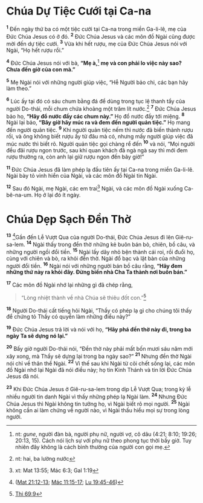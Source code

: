 # Chúa Dự Tiệc Cưới tại Ca-na
<sup><b>1</b></sup> Ðến ngày thứ ba có một tiệc cưới tại Ca-na trong miền Ga-li-lê, mẹ của Ðức Chúa Jesus có ở đó. <sup><b>2</b></sup> Ðức Chúa Jesus và các môn đồ Ngài cũng được mời đến dự tiệc cưới. <sup><b>3</b></sup> Vừa khi hết rượu, mẹ của Ðức Chúa Jesus nói với Ngài, “Họ hết rượu rồi.”

<sup><b>4</b></sup> Ðức Chúa Jesus nói với bà, **“Mẹ à,**[^1-11f00e5a-07ef-4eb6-b85f-7fc77d66380e] **mẹ và con phải lo việc này sao? Chưa đến giờ của con mà.”**

<sup><b>5</b></sup> Mẹ Ngài nói với những người giúp việc, “Hễ Người bảo chi, các bạn hãy làm theo.”

<sup><b>6</b></sup> Lúc ấy tại đó có sáu chum bằng đá để dùng trong tục lệ thanh tẩy của người Do-thái, mỗi chum chứa khoảng một trăm lít nước.[^2-11f00e5a-07ef-4eb6-b85f-7fc77d66380e] <sup><b>7</b></sup> Ðức Chúa Jesus bảo họ, **“Hãy đổ nước đầy các chum này.”** Họ đổ nước đầy tới miệng. <sup><b>8</b></sup> Ngài lại bảo, **“Bây giờ hãy múc ra và đem đến người quản tiệc.”** Họ mang đến người quản tiệc. <sup><b>9</b></sup> Khi người quản tiệc nếm thì nước đã biến thành rượu rồi, và ông không biết rượu ấy từ đâu mà có, nhưng mấy người giúp việc đã múc nước thì biết rõ. Người quản tiệc gọi chàng rể đến <sup><b>10</b></sup> và nói, “Mọi người đều đãi rượu ngon trước, sau khi quan khách đã ngà ngà say thì mới đem rượu thường ra, còn anh lại giữ rượu ngon đến bây giờ!”

<sup><b>11</b></sup> Ðức Chúa Jesus đã làm phép lạ đầu tiên ấy tại Ca-na trong miền Ga-li-lê. Ngài bày tỏ vinh hiển của Ngài, và các môn đồ Ngài tin Ngài.

<sup><b>12</b></sup> Sau đó Ngài, mẹ Ngài, các em trai[^3-11f00e5a-07ef-4eb6-b85f-7fc77d66380e] Ngài, và các môn đồ Ngài xuống Ca-bê-na-um. Họ ở lại đó ít ngày.

# Chúa Dẹp Sạch Ðền Thờ
<sup><b>13</b></sup> [^1@-11f00e5a-07ef-4eb6-b85f-7fc77d66380e]Gần đến Lễ Vượt Qua của người Do-thái, Ðức Chúa Jesus đi lên Giê-ru-sa-lem. <sup><b>14</b></sup> Ngài thấy trong đền thờ những kẻ buôn bán bò, chiên, bồ câu, và những người ngồi đổi tiền. <sup><b>15</b></sup> Ngài lấy dây nhỏ bện thành cái roi, rồi đuổi họ, cùng với chiên và bò, ra khỏi đền thờ. Ngài đổ bạc và lật bàn của những người đổi tiền. <sup><b>16</b></sup> Ngài nói với những người bán bồ câu rằng, **“Hãy đem những thứ này ra khỏi đây. Ðừng biến nhà Cha Ta thành nơi buôn bán.”**

<sup><b>17</b></sup> Các môn đồ Ngài nhớ lại những gì đã chép rằng,

> “Lòng nhiệt thành về nhà Chúa sẽ thiêu đốt con.”[^2@-11f00e5a-07ef-4eb6-b85f-7fc77d66380e]

<sup><b>18</b></sup> Người Do-thái cất tiếng hỏi Ngài, “Thầy có phép lạ gì cho chúng tôi thấy để chứng tỏ Thầy có quyền làm những điều này?”

<sup><b>19</b></sup> Ðức Chúa Jesus trả lời và nói với họ, **“Hãy phá đền thờ này đi, trong ba ngày Ta sẽ dựng nó lại.”**

<sup><b>20</b></sup> Bấy giờ người Do-thái nói, “Ðền thờ này phải mất bốn mươi sáu năm mới xây xong, mà Thầy sẽ dựng lại trong ba ngày sao?” <sup><b>21</b></sup> Nhưng đền thờ Ngài nói chỉ về thân thể Ngài. <sup><b>22</b></sup> Vì thế sau khi Ngài từ cõi chết sống lại, các môn đồ Ngài nhớ lại Ngài đã nói điều này; họ tin Kinh Thánh và tin lời Ðức Chúa Jesus đã nói.

<sup><b>23</b></sup> Khi Ðức Chúa Jesus ở Giê-ru-sa-lem trong dịp Lễ Vượt Qua; trong kỳ lễ nhiều người tin danh Ngài vì thấy những phép lạ Ngài làm. <sup><b>24</b></sup> Nhưng Ðức Chúa Jesus thì Ngài không tin tưởng họ, vì Ngài biết rõ mọi người. <sup><b>25</b></sup> Ngài không cần ai làm chứng về người nào, vì Ngài thấu hiểu mọi sự trong lòng người.

[^1-11f00e5a-07ef-4eb6-b85f-7fc77d66380e]: nt: *gune*, người đàn bà, người phụ nữ, người vợ, cô dâu (4:21; 8:10; 19:26; 20:13, 15). Cách nói lịch sự với phụ nữ theo phong tục thời bấy giờ. Tuy nhiên đây không là cách bình thường của người con gọi mẹ.
[^2-11f00e5a-07ef-4eb6-b85f-7fc77d66380e]: nt: hai, ba lường nước
[^3-11f00e5a-07ef-4eb6-b85f-7fc77d66380e]: xt: Mat 13:55; Mác 6:3; Gal 1:19
[^1@-11f00e5a-07ef-4eb6-b85f-7fc77d66380e]: ([Mat 21:12-13](/passage/?search=Matt.21.12-Matt.21.13\&version=BD2011); [Mác 11:15-17](/passage/?search=Mark.11.15-Mark.11.17\&version=BD2011); [Lu 19:45-46](/passage/?search=Luke.19.45-Luke.19.46\&version=BD2011))
[^2@-11f00e5a-07ef-4eb6-b85f-7fc77d66380e]: [Thi 69:9](/passage/?search=Ps.69.9\&version=BD2011)